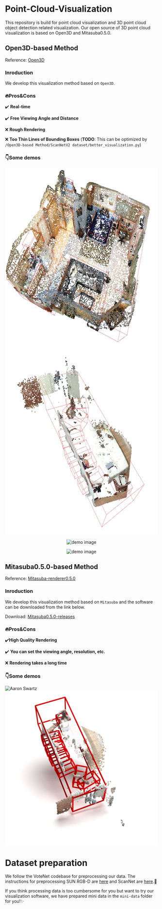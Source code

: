 # Point-Cloud-Visualization
This repository is build for point cloud visualization and 3D point cloud object detection related visualization.
Our open source of 3D point cloud visualization is based on Open3D and Mitasuba0.5.0.
## Open3D-based Method
Reference: <a href="https://github.com/isl-org/Open3D" title="Open3D">Open3D</a>

### Inroduction
We develop this visualization method based on `Open3D`.

### 🔥Pros&Cons
✔️ **Real-time**

✔️ **Free Viewing Angle and Distance**

❌ **Rough Rendering**

❌ **Too Thin Lines of Bounding Boxes** (**TODO**: This can be optimized by `/Open3D-based Method/ScanNetV2 dataset/better_visualization.py`)

### 👇Some demos

<div align=center>
<img src="https://github.com/JiachengDeng/Point-Cloud-Visualization/raw/main/resources/Open3D_ScanNetV2.jpg" width = "600" height = "600" alt="A demo of a scene in the ScanNetV2 dataset with Open3D" />

<img src="https://github.com/JiachengDeng/Point-Cloud-Visualization/raw/main/resources/Open3D_SUNRGBD.jpg" width = "600" height = "600" alt="A demo of a scene in the SUN RGB-D dataset with Open3D" />

![demo image](https://github.com/JiachengDeng/Point-Cloud-Visualization/raw/main/resources/ScanNetV2.gif)

![demo image](https://github.com/JiachengDeng/Point-Cloud-Visualization/raw/main/resources/SUNRGBD.gif)
  
</div>

## Mitasuba0.5.0-based Method
Reference: <a href="https://www.mitsuba-renderer.org/devblog/2014/02/mitsuba-0-5-0-released/" title="Mitasuba-renderer0.5.0">Mitasuba-renderer0.5.0</a>

### Inroduction
We develop this visualization method based on `Mitasuba` and the software can be downloaded from the link below.

Download: <a href="http://www.mitsuba-renderer.org/releases/current/windows/" title="Mitasuba0.5.0-releases">Mitasuba0.5.0-releases</a> 

### 🔥Pros&Cons
✔️**High Quality Rendering**

✔️ **You can set the viewing angle, resolution, etc.**

❌ **Rendering takes a long time**

### 👇Some demos

![Aaron Swartz](https://github.com/JiachengDeng/Point-Cloud-Visualization/raw/main/resources/Mitasuba_ScanNetV2.png)
![Aaron Swartz](https://github.com/JiachengDeng/Point-Cloud-Visualization/raw/main/resources/Mitasuba_SUNRGBD.png)

# Dataset preparation

We follow the VoteNet codebase for preprocessing our data.
The instructions for preprocessing SUN RGB-D are [here](https://github.com/facebookresearch/votenet/tree/main/sunrgbd) and ScanNet are [here](https://github.com/facebookresearch/votenet/tree/main/scannet).🎉

If you think processing data is too cumbersome for you but want to try our visualization software, we have prepared mini data in the `mini-data` folder for you!✨
